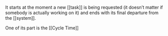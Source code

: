 It starts at the moment a new [[task]] is being requested (it doesn’t matter if somebody is actually working on it) and ends with its final departure from the [[system]].

One of its part is the [[Cycle Time]]
